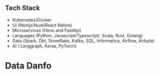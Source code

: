 
## Tech Stack

* Kubernetes/Docker
* UI  (Nextjs/Nuxt/React Native)
* Microservices (Hono and FastApi)
* Languages (Python, Javascript/Typescript/, Scala, Rust, Golang)
* Data (Spark, Dbt, Snowflake, Kafka, SQL, Informatica, Airflow, Airbyte)
* AI ( Langgraph, Keras, PyTorch)



# Data Danfo


